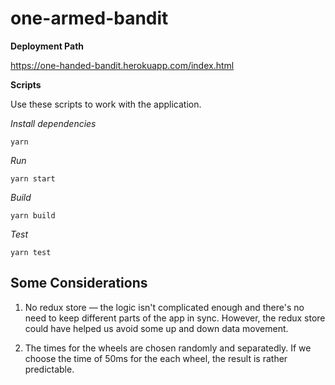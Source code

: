 # one-armed-bandit

**Deployment Path**

https://one-handed-bandit.herokuapp.com/index.html

**Scripts**

Use these scripts to work with the application.

*Install dependencies*

```
yarn
```

*Run*

```
yarn start
```

*Build*

```
yarn build
```

*Test*

```
yarn test
```

## **Some Considerations**

1. No redux store — the logic isn't complicated enough and there's no need to keep different parts of the app in sync. However, the redux store could have helped us avoid some up and down data movement.

2. The times for the wheels are chosen randomly and separatedly. If we choose the time of 50ms for the each wheel, the result is rather predictable.
